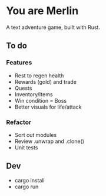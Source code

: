 # You are Merlin

A text adventure game, built with Rust.

## To do

### Features

- Rest to regen health
- Rewards (gold) and trade
- Quests
- Inventory/Items
- Win condition = Boss
- Better visuals for life/attack

### Refactor

- Sort out modules
- Review .unwrap and .clone()
- Unit tests

## Dev

- cargo install
- cargo run
